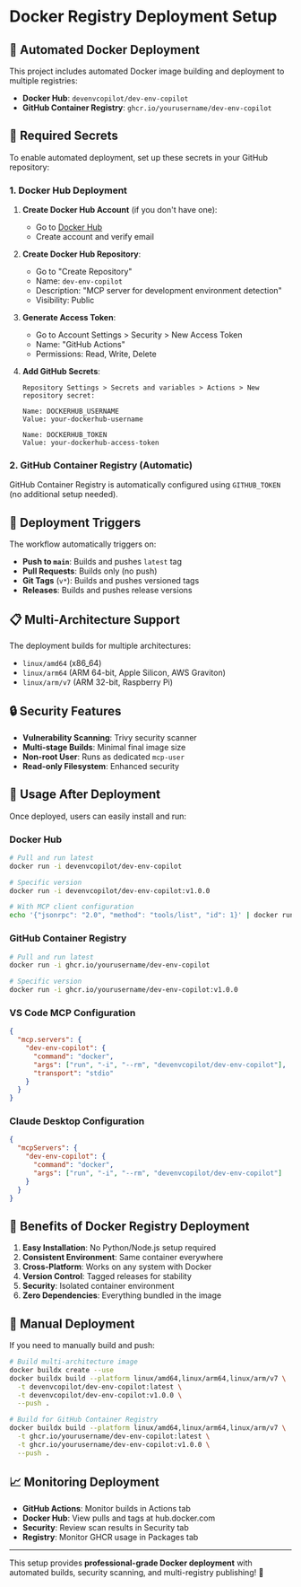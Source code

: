 # Docker Registry Deployment Setup

## 🐳 Automated Docker Deployment

This project includes automated Docker image building and deployment to multiple registries:

- **Docker Hub**: `devenvcopilot/dev-env-copilot`
- **GitHub Container Registry**: `ghcr.io/yourusername/dev-env-copilot`

## 🔐 Required Secrets

To enable automated deployment, set up these secrets in your GitHub repository:

### 1. Docker Hub Deployment

1. **Create Docker Hub Account** (if you don't have one):
   - Go to [Docker Hub](https://hub.docker.com/)
   - Create account and verify email

2. **Create Docker Hub Repository**:
   - Go to "Create Repository"
   - Name: `dev-env-copilot`
   - Description: "MCP server for development environment detection"
   - Visibility: Public

3. **Generate Access Token**:
   - Go to Account Settings > Security > New Access Token
   - Name: "GitHub Actions"
   - Permissions: Read, Write, Delete

4. **Add GitHub Secrets**:
   ```
   Repository Settings > Secrets and variables > Actions > New repository secret:
   
   Name: DOCKERHUB_USERNAME
   Value: your-dockerhub-username
   
   Name: DOCKERHUB_TOKEN  
   Value: your-dockerhub-access-token
   ```

### 2. GitHub Container Registry (Automatic)

GitHub Container Registry is automatically configured using `GITHUB_TOKEN` (no additional setup needed).

## 🚀 Deployment Triggers

The workflow automatically triggers on:

- **Push to `main`**: Builds and pushes `latest` tag
- **Pull Requests**: Builds only (no push) 
- **Git Tags** (`v*`): Builds and pushes versioned tags
- **Releases**: Builds and pushes release versions

## 📋 Multi-Architecture Support

The deployment builds for multiple architectures:
- `linux/amd64` (x86_64)
- `linux/arm64` (ARM 64-bit, Apple Silicon, AWS Graviton)
- `linux/arm/v7` (ARM 32-bit, Raspberry Pi)

## 🔒 Security Features

- **Vulnerability Scanning**: Trivy security scanner
- **Multi-stage Builds**: Minimal final image size
- **Non-root User**: Runs as dedicated `mcp-user`
- **Read-only Filesystem**: Enhanced security

## 📖 Usage After Deployment

Once deployed, users can easily install and run:

### Docker Hub
```bash
# Pull and run latest
docker run -i devenvcopilot/dev-env-copilot

# Specific version
docker run -i devenvcopilot/dev-env-copilot:v1.0.0

# With MCP client configuration
echo '{"jsonrpc": "2.0", "method": "tools/list", "id": 1}' | docker run -i devenvcopilot/dev-env-copilot
```

### GitHub Container Registry
```bash
# Pull and run latest
docker run -i ghcr.io/yourusername/dev-env-copilot

# Specific version  
docker run -i ghcr.io/yourusername/dev-env-copilot:v1.0.0
```

### VS Code MCP Configuration
```json
{
  "mcp.servers": {
    "dev-env-copilot": {
      "command": "docker",
      "args": ["run", "-i", "--rm", "devenvcopilot/dev-env-copilot"],
      "transport": "stdio"
    }
  }
}
```

### Claude Desktop Configuration
```json
{
  "mcpServers": {
    "dev-env-copilot": {
      "command": "docker",
      "args": ["run", "-i", "--rm", "devenvcopilot/dev-env-copilot"]
    }
  }
}
```

## 🎯 Benefits of Docker Registry Deployment

1. **Easy Installation**: No Python/Node.js setup required
2. **Consistent Environment**: Same container everywhere
3. **Cross-Platform**: Works on any system with Docker
4. **Version Control**: Tagged releases for stability
5. **Security**: Isolated container environment
6. **Zero Dependencies**: Everything bundled in the image

## 🔄 Manual Deployment

If you need to manually build and push:

```bash
# Build multi-architecture image
docker buildx create --use
docker buildx build --platform linux/amd64,linux/arm64,linux/arm/v7 \
  -t devenvcopilot/dev-env-copilot:latest \
  -t devenvcopilot/dev-env-copilot:v1.0.0 \
  --push .

# Build for GitHub Container Registry
docker buildx build --platform linux/amd64,linux/arm64,linux/arm/v7 \
  -t ghcr.io/yourusername/dev-env-copilot:latest \
  -t ghcr.io/yourusername/dev-env-copilot:v1.0.0 \
  --push .
```

## 📈 Monitoring Deployment

- **GitHub Actions**: Monitor builds in Actions tab
- **Docker Hub**: View pulls and tags at hub.docker.com
- **Security**: Review scan results in Security tab
- **Registry**: Monitor GHCR usage in Packages tab

---

This setup provides **professional-grade Docker deployment** with automated builds, security scanning, and multi-registry publishing! 🚀
